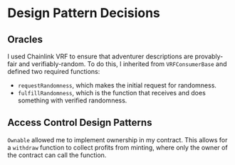 # Design Pattern Decisions

## Oracles
I used Chainlink VRF to ensure that adventurer descriptions are provably-fair and verifiably-random. To do this, I inherited from `VRFConsumerBase` and defined two required functions:
- `requestRandomness`, which makes the initial request for randomness.
- `fulfillRandomness`, which is the function that receives and does something with verified randomness.

## Access Control Design Patterns
`Ownable` allowed me to implement ownership in my contract. This allows for a `withdraw` function to collect profits from minting, where only the owner of the contract can call the function. 